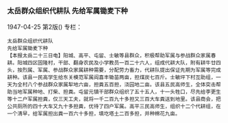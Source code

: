 ### 太岳群众组织代耕队  先给军属锄麦下种

1947-04-25
第2版()
专栏：

    太岳群众组织代耕队
    先给军属锄麦下种
    【本报太岳二十三日电】阳城、高平、屯留、士敏等县群众，积极帮助军属与参战群众家属春耕。阳城四区固隆村，干部、翻身农民及小学教员一百二十六人，组成代耕大队，附有耕牛廿四头，按烈属、军属、参战群众家属耕种需要，分配劳力畜力，代耕队提出保证先期为军属等完成耕种。该县一民高学生给东关模范军属阎喜丰锄苗两亩，担煤炭七百斤。士敏坪下村互助组，一天为全村八个参战群众家属犁地六亩，担粪五百担，浇园地二亩。该县五民高师生，全体突击帮助当地军属种地、打柴、担粪。屯留元镇干部群众组织了五十五人，十一头牲口，尽先给李更生等十二户军属担粪，仅三天工夫，就将一千二百九十多担又三百大车粪送到地里。该县商会，把公共厕所的四十大车又九十多担粪，优待了四户军属。高平三民高师生，组织十二个代耕组，在一个清早，给军属担出粪一百六十多担，填圪塔土二百多担，并种棉花九亩。
